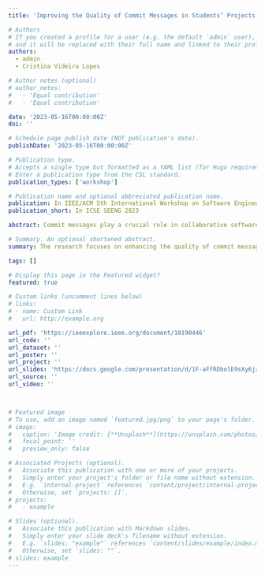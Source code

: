 ```yaml
---
title: 'Improving the Quality of Commit Messages in Students’ Projects'

# Authors
# If you created a profile for a user (e.g. the default `admin` user), write the username (folder name) here
# and it will be replaced with their full name and linked to their profile.
authors:
  - admin
  - Cristina Videira Lopes

# Author notes (optional)
# author_notes:
#   - 'Equal contribution'
#   - 'Equal contribution'

date: '2023-05-16T00:00:00Z'
doi: ''

# Schedule page publish date (NOT publication's date).
publishDate: '2023-05-16T00:00:00Z'

# Publication type.
# Accepts a single type but formatted as a YAML list (for Hugo requirements).
# Enter a publication type from the CSL standard.
publication_types: ['workshop']

# Publication name and optional abbreviated publication name.
publication: In IEEE/ACM 5th International Workshop on Software Engineering Education for the Next Generation (ICSE SEENG), Melbourne, Australia.
publication_short: In ICSE SEENG 2023 

abstract: Commit messages play a crucial role in collaborative software development. They provide a clear and concise description of the changes made to the source code. However, many commit messages among students’ projects lack useful information. This is a concern, as low-quality commit messages can negatively impact communication of software development and future maintenance. To address this issue, this research aims to help students write high-quality commit messages by “nudging” them in the right direction. We modified the GitHub Desktop application by incorporating specific requirements for commit messages, specifically “what” and “why” parts. To test whether this affects the quality of commit messages, we divided students from an Information Retrieval class into two groups, with one group using the modified application and the other using other interfaces. The results show that the quality of commit messages is improved in terms of informativeness, clearness, and length.

# Summary. An optional shortened abstract.
summary: The research focuses on enhancing the quality of commit messages in collaborative software development by introducing specific requirements in the "what" and "why" parts through modifications to the GitHub Desktop application, demonstrating improved informativeness, clearness, and length in commit messages among students.

tags: []

# Display this page in the Featured widget?
featured: true

# Custom links (uncomment lines below)
# links:
# - name: Custom Link
#   url: http://example.org

url_pdf: 'https://ieeexplore.ieee.org/document/10190446'
url_code: ''
url_dataset: ''
url_poster: ''
url_project: ''
url_slides: 'https://docs.google.com/presentation/d/1F-aFfRDbolE9sXy6jzUvyhjG8mQ57dksWCQ-su_8eeU/edit?usp=sharing'
url_source: ''
url_video: ''



# Featured image
# To use, add an image named `featured.jpg/png` to your page's folder.
# image:
#   caption: 'Image credit: [**Unsplash**](https://unsplash.com/photos/pLCdAaMFLTE)'
#   focal_point: ''
#   preview_only: false

# Associated Projects (optional).
#   Associate this publication with one or more of your projects.
#   Simply enter your project's folder or file name without extension.
#   E.g. `internal-project` references `content/project/internal-project/index.md`.
#   Otherwise, set `projects: []`.
# projects:
#   - example

# Slides (optional).
#   Associate this publication with Markdown slides.
#   Simply enter your slide deck's filename without extension.
#   E.g. `slides: "example"` references `content/slides/example/index.md`.
#   Otherwise, set `slides: ""`.
# slides: example
---
```


<!-- {{% callout note %}}
Click the _Cite_ button above to demo the feature to enable visitors to import publication metadata into their reference management software.
{{% /callout %}}

{{% callout note %}}
Create your slides in Markdown - click the _Slides_ button to check out the example.
{{% /callout %}}

Add the publication's **full text** or **supplementary notes** here. You can use rich formatting such as including [code, math, and images](https://wowchemy.com/docs/content/writing-markdown-latex/). -->
